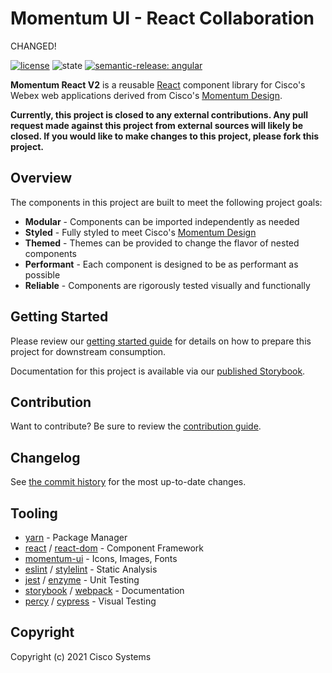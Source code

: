 # Momentum UI - React Collaboration

CHANGED!

[![license](https://img.shields.io/github/license/momentum-design/momentum-ui.svg?color=blueviolet)](https://github.com/momentum-design/momentum-ui/blob/master/react/LICENSE) ![state](https://img.shields.io/badge/state-alpha-blue) [![semantic-release: angular](https://img.shields.io/badge/semantic--release-angular-e10079?logo=semantic-release)](https://github.com/semantic-release/semantic-release)

**Momentum React V2** is a reusable [React](https://reactjs.org/) component library for Cisco's Webex web applications derived from Cisco's [Momentum Design](https://momentum.design/).

**Currently, this project is closed to any external contributions. Any pull request made against this project from external sources will likely be closed. If you would like to make changes to this project, please fork this project.**

## Overview

The components in this project are built to meet the following project goals:

* **Modular** - Components can be imported independently as needed
* **Styled** - Fully styled to meet Cisco's [Momentum Design](https://momentum.design/)
* **Themed** - Themes can be provided to change the flavor of nested components
* **Performant** - Each component is designed to be as performant as possible
* **Reliable** - Components are rigorously tested visually and functionally

## Getting Started

Please review our [getting started guide](./GETTING_STARTED.md) for details on how to prepare this project for downstream consumption.

Documentation for this project is available via our [published Storybook](https://momentum-design.github.io/momentum-react-v2).

## Contribution

Want to contribute? Be sure to review the [contribution guide](./CONTRIBUTING.md).

## Changelog

See [the commit history](https://github.com/momentum-design/momentum-react-v2/commits/master) for the most up-to-date changes.

## Tooling

* [yarn](https://github.com/yarnpkg/yarn) - Package Manager
* [react](https://github.com/facebook/react) / [react-dom](https://github.com/facebook/react) - Component Framework
* [momentum-ui](https://github.com/momentum-design/momentum-ui) - Icons, Images, Fonts
* [eslint](https://github.com/eslint/eslint) / [stylelint](https://github.com/stylelint/stylelint) - Static Analysis
* [jest](https://github.com/facebook/jest) / [enzyme](https://github.com/airbnb/enzyme) - Unit Testing
* [storybook](https://github.com/storybookjs/storybook) / [webpack](https://github.com/webpack/webpack) - Documentation
* [percy](https://percy.io/) / [cypress](https://github.com/cypress-io/cypress) - Visual Testing

## Copyright

Copyright (c) 2021 Cisco Systems
